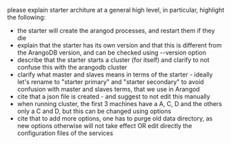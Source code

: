 please explain starter architure at a general high level, in particular, highlight the following:

- the starter will create the arangod processes, and restart them if they die
- explain that the starter has its own version and that this is different from the ArangoDB version, and can be checked using --version option
- describe that the starter starts a cluster (for itself) and clarify to not confuse this with the arangodb cluster
- clarify what master and slaves means in terms of the starter - ideally let's rename to "starter primary" and "starter secondary" to avoid confusion with master and slaves terms, that we use in Arangod
- cite that a json file is created - and suggest to not edit this manually
- when running cluster, the first 3 machines have a A, C, D and the others only a C and D, but this can be changed using options
- cite that to add more options, one has to purge old data directory, as new options otherwise will not take effect OR edit directly the configuration files of the services 
